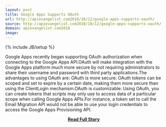 ```yaml
---
layout: post
title: Google Apps Supports OAuth
url: http://apievangelist.com2010/10/12/google-apps-supports-oauth/
source: http://apievangelist.com2010/10/12/google-apps-supports-oauth/
domain: apievangelist.com2010
image: 
---
```

{% include JB/setup %}<p>Google Apps recently began supporting OAuth authorization when connecting to the Google Apps API.OAuth will make integration with the Google Apps platform much more secure by not requiring administrators to share their username and password with third party applications.The advantages to using OAuth are: OAuth is more secure: OAuth tokens can be scoped and set to expire by a certain date, making them more secure than using the ClientLogin mechanism.OAuth is customizable: Using OAuth, you can create tokens that scripts may only use to access data of a particular scope when calling Google Apps APIs.For instance, a token set to call the Email Migration API would not be able to use your login credentials to access the Google Apps Provisioning API.</p>
<center><p><a href="http://apievangelist.com2010/10/12/google-apps-supports-oauth/" style='padding:25px; font-sze:18px; font-weight: bold;'>Read Full Story</a></p></center>
